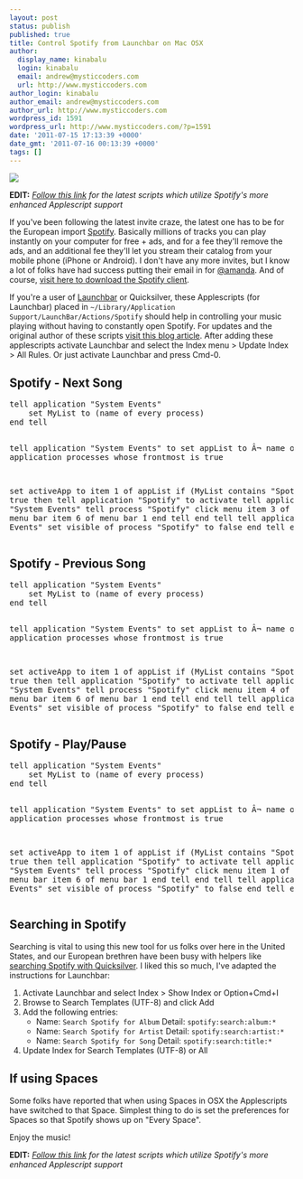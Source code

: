 ```yaml
---
layout: post
status: publish
published: true
title: Control Spotify from Launchbar on Mac OSX
author:
  display_name: kinabalu
  login: kinabalu
  email: andrew@mysticcoders.com
  url: http://www.mysticcoders.com
author_login: kinabalu
author_email: andrew@mysticcoders.com
author_url: http://www.mysticcoders.com
wordpress_id: 1591
wordpress_url: http://www.mysticcoders.com/?p=1591
date: '2011-07-15 17:13:39 +0000'
date_gmt: '2011-07-16 00:13:39 +0000'
tags: []
---
```

<p><img src="http://www.mysticcoders.com/wp-content/uploads/2011/07/spotify.jpg" border="0" /></p>
<p><strong>EDIT:</strong> <em><a href="http://www.jacktams.net/2011/07/21/spotify-applescripts-0-5-2/">Follow this link</a> for the latest scripts which utilize Spotify's more enhanced Applescript support</em></p>
<p>If you've been following the latest invite craze, the latest one has to be for the European import <a href="http://www.spotify.com">Spotify</a>.  Basically millions of tracks you can play instantly on your computer for free + ads, and for a fee they'll remove the ads, and an additional fee they'll let you stream their catalog from your mobile phone (iPhone or Android).  I don't have any more invites, but I know a lot of folks have had success putting their email in for <a href="https://www.spotify.com/us/amanda/">@amanda</a>.  And of course, <a href="https://www.spotify.com/us/download/mac/">visit here to download the Spotify client</a>.</p>
<p>If you're a user of <a href="http://www.obdev.at/products/launchbar/index.html">Launchbar</a> or Quicksilver, these Applescripts (for Launchbar) placed in <code>~/Library/Application Support/LaunchBar/Actions/Spotify</code> should help in controlling your music playing without having to constantly open Spotify.   For updates and the original author of these scripts <a href="http://www.jacktams.co.uk/2010/04/28/spotify-applescripts-version-0-4-3/">visit this blog article</a>.  After adding these applescripts activate Launchbar and select the Index menu > Update Index > All Rules.  Or just activate Launchbar and press Cmd-0.</p>
<h2>Spotify - Next Song</h2>
<pre lang="applescript" colla="+">
tell application "System Events"
	set MyList to (name of every process)
end tell

tell application "System Events" to set appList to Â¬
	name of application processes whose frontmost is true

set activeApp to item 1 of appList
if (MyList contains "Spotify") is true then
	tell application "Spotify" to activate
	tell application "System Events"
		tell process "Spotify"
			click menu item 3 of menu 1 of menu bar item 6 of menu bar 1
		end tell
	end tell
	tell application "System Events"
		set visible of process "Spotify" to false
	end tell
end if
</pre>
<h2>Spotify - Previous Song</h2>
<pre lang="applescript" colla="+">
tell application "System Events"
	set MyList to (name of every process)
end tell

tell application "System Events" to set appList to Â¬
	name of application processes whose frontmost is true

set activeApp to item 1 of appList
if (MyList contains "Spotify") is true then
	tell application "Spotify" to activate
	tell application "System Events"
		tell process "Spotify"
			click menu item 4 of menu 1 of menu bar item 6 of menu bar 1
		end tell
	end tell
	tell application "System Events"
		set visible of process "Spotify" to false
	end tell
end if
</pre>
<h2>Spotify - Play/Pause</h2>
<pre lang="applescript" colla="+">
tell application "System Events"
	set MyList to (name of every process)
end tell

tell application "System Events" to set appList to Â¬
	name of application processes whose frontmost is true

set activeApp to item 1 of appList
if (MyList contains "Spotify") is true then
	tell application "Spotify" to activate
	tell application "System Events"
		tell process "Spotify"
			click menu item 1 of menu 1 of menu bar item 6 of menu bar 1
		end tell
	end tell
	tell application "System Events"
		set visible of process "Spotify" to false
	end tell
end if
</pre>
<h2>Searching in Spotify</h2>
<p>Searching is vital to using this new tool for us folks over here in the United States, and our European brethren have been busy with helpers like <a href="http://blindrocket.blogspot.com/2009/09/searching-spotify-with-quicksilver.html">searching Spotify with Quicksilver</a>.  I liked this so much, I've adapted the instructions for Launchbar:</p>
<ol>
<li>Activate Launchbar and select Index > Show Index or Option+Cmd+I</li>
<li>Browse to Search Templates (UTF-8) and click Add</li>
<li>Add the following entries:
<ul>
<li>Name: <code>Search Spotify for Album</code> Detail: <code>spotify:search:album:*</code></li>
<li>Name: <code>Search Spotify for Artist</code> Detail: <code>spotify:search:artist:*</code></li>
<li>Name: <code>Search Spotify for Song</code> Detail: <code>spotify:search:title:*</code></li>
</ul>
</li>
<li>Update Index for Search Templates (UTF-8) or All</li>
</ol>
<h2>If using Spaces</h2>
<p>Some folks have reported that when using Spaces in OSX the Applescripts have switched to that Space.  Simplest thing to do is set the preferences for Spaces so that Spotify shows up on "Every Space".</p>
<p>Enjoy the music!</p>
<p><strong>EDIT:</strong> <em><a href="http://www.jacktams.net/2011/07/21/spotify-applescripts-0-5-2/">Follow this link</a> for the latest scripts which utilize Spotify's more enhanced Applescript support</em></p>

